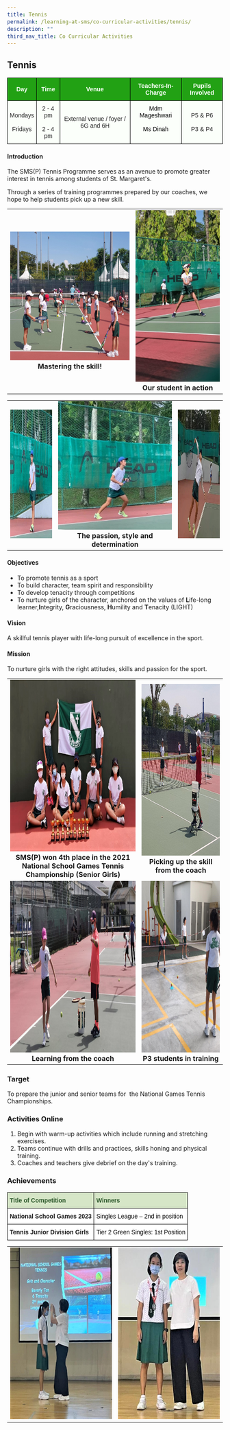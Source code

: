 ```yaml
---
title: Tennis
permalink: /learning-at-sms/co-curricular-activities/tennis/
description: ""
third_nav_title: Co Curricular Activities
---
```

## Tennis

<style type="text/css">
.tg  {border-collapse:collapse;border-spacing:0;}
.tg td{border-color:black;border-style:solid;border-width:1px;font-family:Arial, sans-serif;font-size:14px;
  overflow:hidden;padding:10px 5px;word-break:normal;}
.tg th{border-color:black;border-style:solid;border-width:1px;font-family:Arial, sans-serif;font-size:14px;
  font-weight:normal;overflow:hidden;padding:10px 5px;word-break:normal;}
.tg .tg-pk3b{background-color:#FBFFFA;color:#222;text-align:center;vertical-align:top}
.tg .tg-xn89{background-color:#22A114;color:#FBFFFA;font-weight:bold;text-align:center;vertical-align:middle}
.tg .tg-s6uv{background-color:#FBFFFA;color:#222;text-align:center;vertical-align:middle}
</style>
<table class="tg">
<thead>
  <tr>
    <th class="tg-xn89"><span style="color:#FBFFFA;background-color:#22A114">Day</span></th>
    <th class="tg-xn89"><span style="color:#FBFFFA;background-color:#22A114">Time</span></th>
    <th class="tg-xn89"><span style="color:#FBFFFA;background-color:#22A114">Venue</span></th>
    <th class="tg-xn89"><span style="color:#FBFFFA;background-color:#22A114">Teachers-In-Charge</span></th>
    <th class="tg-xn89"><span style="color:#FBFFFA;background-color:#22A114">Pupils Involved</span></th>
  </tr>
</thead>
<tbody>
  <tr>
    <td class="tg-s6uv"><span style="color:#222;background-color:#FBFFFA">Mondays </span><br><br><span style="color:#222;background-color:#FBFFFA"> Fridays</span></td>
    <td class="tg-s6uv"><span style="color:#222;background-color:#FBFFFA"> 2 - 4 pm</span><br><br><span style="color:#222;background-color:#FBFFFA">2 - 4 pm</span></td>
    <td class="tg-s6uv"><span style="color:#222;background-color:#FBFFFA">External venue / foyer / 6G and 6H</span></td>
    <td class="tg-pk3b"><span style="font-weight:400;color:#000">Mdm Mageshwari</span><br><br><span style="font-weight:400;color:#000">Ms Dinah</span></td>
    <td class="tg-s6uv"><span style="color:#222;background-color:#FBFFFA">P5 &amp; P6</span><br><br><span style="color:#222;background-color:#FBFFFA">P3 &amp; P4</span></td>
  </tr>
</tbody>
</table>

#### Introduction

The SMS(P) Tennis Programme serves as an avenue to promote greater interest in tennis among students of St. Margaret's.

Through a series of training programmes prepared by our coaches, we hope to help students pick up a new skill.

<table>
	<tbody><tr><td><center><font size="3"><img src="/images/Mastering%20the%20skill.jpg" alt="mastering skill" style="width:520px;height:300px;"><b>Mastering the skill!</b></font></center></td>
		<td><center><font size="3"><img src="/images/2021Our%20student%20in%20action.jpeg" alt="student in action" style="width:300px;height:400px;"><b>Our student in action</b></font></center></td>
</tr>
</tbody></table>

<table>
		<tbody><tr><td><center><font size="3"><img src="/images/CCAs/Tennis/tennis01.jfif" alt="bacalah adikku 2022" style="width:300px;height:300px;"><b></b></font></center></td>
		<td><center><font size="3"><img src="/images/CCAs/Tennis/tennis08.jpg" alt="bacalah adikku 2022" style="width:300px;height:300px;"><b>The passion, style and determination</b></font></center></td>
				<td><center><font size="3"><img src="/images/CCAs/Tennis/tennis02.jfif" alt="bacalah adikku 2022" style="width:300px;height:300px;"><b></b></font></center></td>
</tr>
</tbody></table>


#### Objectives

* To promote tennis as a sport
* To build character, team spirit and responsibility
* To develop tenacity through competitions
* To nurture girls of the character, anchored on the values of **L**ife-long learner,**I**ntegrity, **G**raciousness, **H**umility and **T**enacity (LIGHT)

#### Vision

A skillful tennis player with life-long pursuit of excellence in the sport.

#### Mission

To nurture girls with the right attitudes, skills and passion for the sport.

<table>
	<tbody><tr><td><center><font size="3"><img src="/images/2021SMPS%20won%204th%20place%20in%20the%202021%20National%20School%20Games%20Tennis%20ChampionshipSenior%20Girls.jpeg" alt="bacalah adikku 2022" style="width:520px;height:400px;"><b>SMS(P) won 4th place in the 2021 National School Games Tennis Championship (Senior Girls)</b></font></center></td>
		<td><center><font size="3"><img src="/images/Picking%20up%20the%20skill%20from%20the%20coach..jpg" alt="bacalah adikku 2022" style="width:520px;height:400px;"><b>Picking up the skill from the coach</b></font></center></td>
</tr>
		<tr><td><center><font size="3"><img src="/images/2021Learning%20from%20the%20coach.jpeg" alt="bacalah adikku 2022" style="width:520px;height:400px;"><b>Learning from the coach</b></font></center></td>
		<td><center><font size="3"><img src="/images/2021P3%20students%20in%20training.jpeg" alt="bacalah adikku 2022" style="width:520px;height:400px;"><b>P3 students in training</b></font></center></td>
</tr>
</tbody></table>


### Target  


To prepare the junior and senior teams for&nbsp; the National Games Tennis Championships.

  

### Activities Online

1.  Begin with warm-up activities which include running and stretching exercises.
2.  Teams continue with drills and practices, skills honing and physical training.
3.  Coaches and teachers give debrief on the day's training.

  

### Achievements

<style type="text/css">
.tg  {border-collapse:collapse;border-spacing:0;}
.tg td{border-color:black;border-style:solid;border-width:1px;font-family:Arial, sans-serif;font-size:14px;
  overflow:hidden;padding:10px 5px;word-break:normal;}
.tg th{border-color:black;border-style:solid;border-width:1px;font-family:Arial, sans-serif;font-size:14px;
  font-weight:normal;overflow:hidden;padding:10px 5px;word-break:normal;}
.tg .tg-bzhr{background-color:#D6E6C7;color:#2A5629;font-weight:bold;text-align:left;vertical-align:middle}
.tg .tg-dgl5{background-color:#FFF;font-weight:bold;text-align:left;vertical-align:top}
.tg .tg-zr06{background-color:#FFF;text-align:left;vertical-align:middle}
</style>
<table class="tg">
<thead>
  <tr>
    <th class="tg-bzhr"><span style="font-weight:bold;color:#2A5629;background-color:#D6E6C7">Title of Competition</span></th>
    <th class="tg-bzhr"><span style="font-weight:bold;color:#2A5629;background-color:#D6E6C7">Winners</span></th>
  </tr>
</thead>
<tbody>
  <tr>
    <td class="tg-dgl5"> National School Games 2023<br></td>
    <td class="tg-zr06"><span style="color:#000;background-color:#FFF"> Singles League – 2nd in position</span></td>
  </tr>
	 <tr>
    <td class="tg-dgl5">Tennis Junior Division Girls   <br></td>
    <td class="tg-zr06"><span style="color:#000;background-color:#FFF"> Tier 2 Green Singles: 1st Position</span></td>
  </tr>
</tbody>
</table>

<table>
	<tbody><tr><td><center><font size="3"><img src="/images/CCAs/Tennis/tennis06.jfif" alt="tennis 06" style="width:520px;height:400px;"></font></center></td>
		<td><center><font size="3"><img src="/images/CCAs/Tennis/tennis07.jfif" alt="tennis 07" style="width:520px;height:400px;"></font></center></td>
</tr>
</tbody></table>